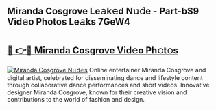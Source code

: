 ## Miranda Cosgrove Le𝚊k𝚎d N𝚞𝚍e - Part-bS9 Vid𝚎o Photos Le𝚊ks 7GeW4

# <h2><a href="http://fbbqkh3.evod.top/?m=Miranda+Cosgrove">🔗 👉🔴 Miranda Cosgrove Vid𝚎o Ph𝚘t𝚘s</a></h2>

[![Miranda Cosgrove N𝚞d𝚎s](https://i.imgur.com/8V9OHl7.gif)](http://fbbqkh3.evod.top/?m=Miranda+Cosgrove)
Online entertainer Miranda Cosgrove and digital artist, celebrated for disseminating dance and lifestyle content through collaborative dance performances and short videos. Innovative designer Miranda Cosgrove, known for their creative vision and contributions to the world of fashion and design. 
